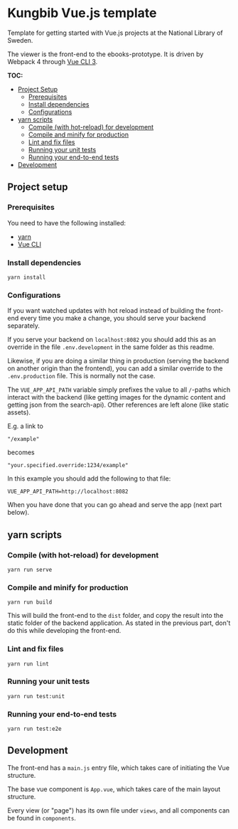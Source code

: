 # Kungbib Vue.js template

Template for getting started with Vue.js projects at the National Library of Sweden.

The viewer is the front-end to the ebooks-prototype. It is driven by Webpack 4 through [Vue CLI 3](https://cli.vuejs.org/).

**TOC:**
* [Project Setup](#project-setup)
  * [Prerequisites](#prerequisites)
  * [Install dependencies](#install-dependencies)
  * [Configurations](#configurations)
* [yarn scripts](#yarn-scripts)
  * [Compile (with hot-reload) for development](#compile-with-hot-reload-for-development)
  * [Compile and minify for production](#compile-and-minify-for-production)
  * [Lint and fix files](#lint-and-fix-files)
  * [Running your unit tests](#running-your-unit-tests)
  * [Running your end-to-end tests](#running-your-end-to-end-tests)
* [Development](#development)

## Project setup

### Prerequisites

You need to have the following installed:
* [yarn](https://yarnpkg.com/en/docs/install)
* [Vue CLI](https://cli.vuejs.org/guide/installation.html)

### Install dependencies
```
yarn install
```

### Configurations

If you want watched updates with hot reload instead of building the front-end every time you make a change, you should serve your backend separately.

If you serve your backend on `localhost:8082` you should add this as an override in the file `.env.development` in the same folder as this readme.

Likewise, if you are doing a similar thing in production (serving the backend on another origin than the frontend), you can add a similar override to the `.env.production` file. This is normally not the case.

The `VUE_APP_API_PATH` variable simply prefixes the value to all `/`-paths which interact with the backend (like getting images for the dynamic content and getting json from the search-api). Other references are left alone (like static assets).

E.g. a link to
```
"/example"
```
becomes
```
"your.specified.override:1234/example"
```

In this example you should add the following to that file:

```
VUE_APP_API_PATH=http://localhost:8082
```

When you have done that you can go ahead and serve the app (next part below).

## yarn scripts

### Compile (with hot-reload) for development
```
yarn run serve
```

### Compile and minify for production
```
yarn run build
```
This will build the front-end to the `dist` folder, and copy the result into the static folder of the backend application.
As stated in the previous part, don't do this while developing the front-end.

### Lint and fix files
```
yarn run lint
```

### Running your unit tests
```
yarn run test:unit
```

### Running your end-to-end tests
```
yarn run test:e2e
```

## Development

The front-end has a `main.js` entry file, which takes care of initiating the Vue structure.

The base vue component is `App.vue`, which takes care of the main layout structure.

Every view (or "page") has its own file under `views`, and all components can be found in `components`.